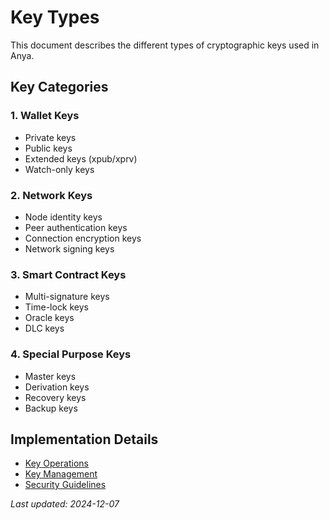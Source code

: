 # Key Types

This document describes the different types of cryptographic keys used in Anya.

## Key Categories

### 1. Wallet Keys
- Private keys
- Public keys
- Extended keys (xpub/xprv)
- Watch-only keys

### 2. Network Keys
- Node identity keys
- Peer authentication keys
- Connection encryption keys
- Network signing keys

### 3. Smart Contract Keys
- Multi-signature keys
- Time-lock keys
- Oracle keys
- DLC keys

### 4. Special Purpose Keys
- Master keys
- Derivation keys
- Recovery keys
- Backup keys

## Implementation Details
- [Key Operations](key-operations.md)
- [Key Management](key-management.md)
- [Security Guidelines](../security/README.md)

*Last updated: 2024-12-07*

